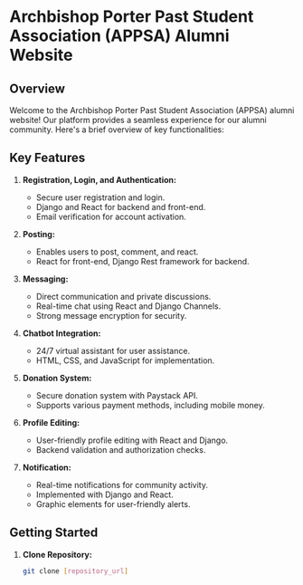 # Archbishop Porter Past Student Association (APPSA) Alumni Website

## Overview

Welcome to the Archbishop Porter Past Student Association (APPSA) alumni website! Our platform provides a seamless experience for our alumni community. Here's a brief overview of key functionalities:

## Key Features

1. **Registration, Login, and Authentication:**
   - Secure user registration and login.
   - Django and React for backend and front-end.
   - Email verification for account activation.

2. **Posting:**
   - Enables users to post, comment, and react.
   - React for front-end, Django Rest framework for backend.

3. **Messaging:**
   - Direct communication and private discussions.
   - Real-time chat using React and Django Channels.
   - Strong message encryption for security.

4. **Chatbot Integration:**
   - 24/7 virtual assistant for user assistance.
   - HTML, CSS, and JavaScript for implementation.

5. **Donation System:**
   - Secure donation system with Paystack API.
   - Supports various payment methods, including mobile money.

6. **Profile Editing:**
   - User-friendly profile editing with React and Django.
   - Backend validation and authorization checks.

7. **Notification:**
   - Real-time notifications for community activity.
   - Implemented with Django and React.
   - Graphic elements for user-friendly alerts.

## Getting Started

1. **Clone Repository:**
   ```bash
   git clone [repository_url]
